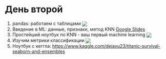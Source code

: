 # День второй

1. pandas: работаем с таблицами [<img src="https://colab.research.google.com/assets/colab-badge.svg" align="center">](https://colab.research.google.com/github/hocop/sberbank_madmo/blob/master/day_2/%5Bseminar1%5Dpandas.ipynb)
2. Введение в ML: данные, признаки, метод KNN [Google Slides](https://docs.google.com/presentation/d/13Qa8Cx9DsjXNdRJm5b5sIbY5Tz4dc2lM9RK4C7d_2xg)
3. Простейший ноутбук по KNN - ваш первый machine learning [<img src="https://colab.research.google.com/assets/colab-badge.svg" align="center">](https://colab.research.google.com/github/hocop/sberbank_madmo/blob/master/day_2/%5Bseminar2%5Dknn_super_easy.ipynb)
4. Изучим метрики классификации [<img src="https://colab.research.google.com/assets/colab-badge.svg" align="center">](https://colab.research.google.com/github/hocop/sberbank_madmo/blob/master/day_2/%5Bseminar3%5Dclassification_metrics.ipynb)
5. Ноутбук с кеггла: https://www.kaggle.com/dejavu23/titanic-survival-seaborn-and-ensembles
